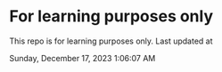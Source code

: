 # For learning purposes only
This repo is for learning purposes only.
Last updated at

Sunday, December 17, 2023 1:06:07 AM

